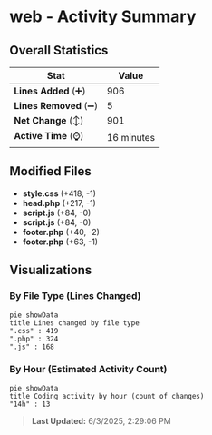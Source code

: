 # web - Activity Summary 

## Overall Statistics

| Stat                   | Value                                                             |
| ---------------------- | ----------------------------------------------------------------- |
| **Lines Added** (➕)   | 906                                          |
| **Lines Removed** (➖) | 5                                        |
| **Net Change** (↕)    | 901                |
| **Active Time** (⌚)   | 16 minutes |


## Modified Files
- **style.css** (+418, -1)
- **head.php** (+217, -1)
- **script.js** (+84, -0)
- **script.js** (+84, -0)
- **footer.php** (+40, -2)
- **footer.php** (+63, -1)

## Visualizations

### By File Type (Lines Changed)

```mermaid
pie showData
title Lines changed by file type
".css" : 419
".php" : 324
".js" : 168
```

### By Hour (Estimated Activity Count)

```mermaid
pie showData
title Coding activity by hour (count of changes)
"14h" : 13
```


> **Last Updated:** 6/3/2025, 2:29:06 PM